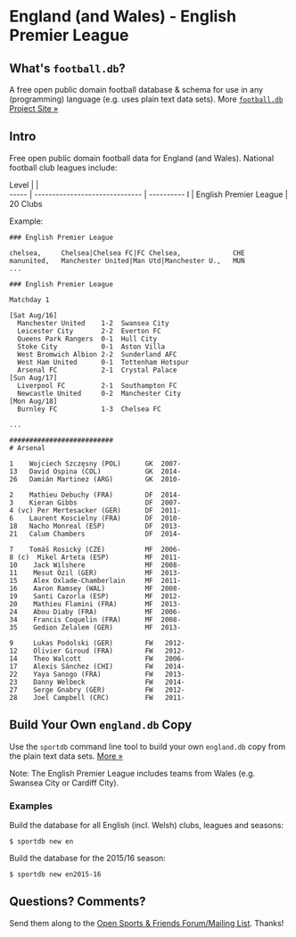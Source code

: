# England (and Wales) - English Premier League

## What's `football.db`?

A free open public domain football database & schema
for use in any (programming) language (e.g. uses plain text data sets).
More [`football.db` Project Site »](http://openfootball.github.io)


## Intro

Free open public domain football data for England (and Wales).
National football club leagues include:

Level |                                |           
----- | ------------------------------ | ----------
 I    |  English Premier League        |  20 Clubs  


Example:

```
### English Premier League

chelsea,     Chelsea|Chelsea FC|FC Chelsea,             CHE
manunited,   Manchester United|Man Utd|Manchester U.,   MUN
...
```

```
### English Premier League

Matchday 1

[Sat Aug/16]
  Manchester United    1-2  Swansea City
  Leicester City       2-2  Everton FC
  Queens Park Rangers  0-1  Hull City
  Stoke City           0-1  Aston Villa
  West Bromwich Albion 2-2  Sunderland AFC
  West Ham United      0-1  Tottenham Hotspur
  Arsenal FC           2-1  Crystal Palace
[Sun Aug/17]
  Liverpool FC         2-1  Southampton FC
  Newcastle United     0-2  Manchester City
[Mon Aug/18]
  Burnley FC           1-3  Chelsea FC

...
```

```
##########################
# Arsenal

1    Wojciech Szczęsny (POL)      GK  2007-
13   David Ospina (COL)           GK  2014-
26   Damián Martinez (ARG)        GK  2010-

2    Mathieu Debuchy (FRA)        DF  2014-
3    Kieran Gibbs                 DF  2007-
4 (vc) Per Mertesacker (GER)      DF  2011-
6    Laurent Koscielny (FRA)      DF  2010-
18   Nacho Monreal (ESP)          DF  2013-
21   Calum Chambers               DF  2014-

7    Tomáš Rosický (CZE)          MF  2006-
8 (c)  Mikel Arteta (ESP)         MF  2011-
10    Jack Wilshere               MF  2008-
11    Mesut Özil (GER)            MF  2013-
15    Alex Oxlade-Chamberlain     MF  2011-
16    Aaron Ramsey (WAL)          MF  2008-
19    Santi Cazorla (ESP)         MF  2012-
20    Mathieu Flamini (FRA)       MF  2013-
24    Abou Diaby (FRA)            MF  2006-
34    Francis Coquelin (FRA)      MF  2008-
35    Gedion Zelalem (GER)        MF  2013-

9     Lukas Podolski (GER)        FW   2012-
12    Olivier Giroud (FRA)        FW   2012-
14    Theo Walcott                FW   2006-
17    Alexis Sánchez (CHI)        FW   2014-
22    Yaya Sanogo (FRA)           FW   2013-
23    Danny Welbeck               FW   2014-
27    Serge Gnabry (GER)          FW   2012-
28    Joel Campbell (CRC)         FW   2011-
```



## Build Your Own `england.db` Copy

Use the `sportdb` command line tool to build your own `england.db` copy
from the plain text data sets. [More »](http://openfootball.github.io/build.html)


Note:  The English Premier League includes teams from Wales
(e.g. Swansea City or Cardiff City).


### Examples

Build the database for all English (incl. Welsh) clubs, leagues and seasons:

    $ sportdb new en

Build the database for the 2015/16 season:

    $ sportdb new en2015-16



## Questions? Comments?

Send them along to the
[Open Sports & Friends Forum/Mailing List](http://groups.google.com/group/opensport).
Thanks!
